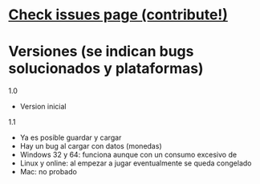 # [Check issues page (contribute!)](https://github.com/manurs/RogueCastle/issues)
	 
# Versiones (se indican bugs solucionados y plataformas)
		 
1.0 
- Version inicial
			
1.1 
- Ya es posible guardar y cargar
- Hay un bug al cargar con datos (monedas)
- Windows 32 y 64: funciona aunque con un consumo excesivo de
- Linux y online: al empezar a jugar eventualmente se queda congelado
- Mac: no probado